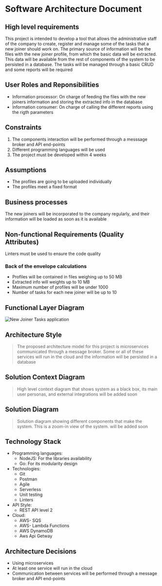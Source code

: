 # Software Architecture Document

## High level requirements

This project is intended to develop a tool that allows the administrative staff of the company to create, register and manage some of the tasks that a new joiner should work on. The primary source of information will be the files with the new joiner profile, from which the basic data will be extracted. This data will be available from the rest of components of the system to be persisted in a database. The tasks will be managed through a basic CRUD and some reports will be required


## User Roles and Reponsibilities

* Information processor: On charge of feeding the files with the new joiners information and storing the extracted info in the database
* Information consumer: On charge of calling the different reports using the rigth parameters

## Constraints

1. The components interaction will be performed through a messsage broker and API end-points
2. Different programming languages will be used
3. The project must be developed within 4 weeks

## Assumptions

* The profiles are going to be uploaded individually
* The profiles meet a fixed format

## Business processes

The new joiners will be incorporated to the company regularly, and their information will be loaded as soon as it is available

## Non-functional Requirements (Quality Attributes)

Linters must be used to ensure the code quality

### Back of the envelope calculations

* Profiles will be contained in files weighing up to 50 MB
* Extracted info will weights up to 10 MB
* Maximum number of profiles will be under 1000
* Number of tasks for each new joiner will be up to 10


## Functional Layer Diagram

![New Joiner Tasks application](https://user-images.githubusercontent.com/53324035/155766774-f848d3ca-af5a-4d4f-88be-52978176f2ef.png)

## Architecture Style

> The proposed architecture model for this project is microservices communicated through a message broker. Some or all of these services will run in the cloud and the information will be persisted in a database

## Solution Context Diagram

> High level context diagram that shows system as a black box, its main user personas, and external integrations
> will be added soon

## Solution Diagram

> Solution diagram showing different components that make the system. This is a zoom-in view of the system.
> will be added soon

## Technology Stack

* Programming languages: 
  * NodeJS: For the libraries availability
  * Go: For its modularity design
* Technologies: 
  * Git
  * Postman
  * Agile
  * Serverless
  * Unit testing
  * Linters
* API Style: 
  * REST API level 2
* Cloud: 
  * AWS- SQS
  * AWS- Lambda Functions
  * AWS DynamoDB
  * Aws Api Getway

## Architecture Decisions

* Using microservices
* At least one service will run in the cloud
* Communication between services will be performed through a message broker and API end-points
